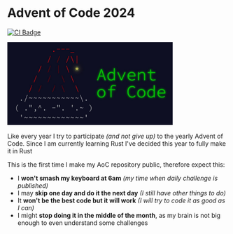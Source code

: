 # Advent of Code 2024

[![CI Badge](https://github.com/kkrypt0nn/Advent-of-Code-2024/actions/workflows/tests.yml/badge.svg)](https://github.com/kkrypt0nn/Advent-of-Code-2024/actions)

<img src="AoC.jpg" width="75%" height="75%">

Like every year I try to participate *(and not give up)* to the yearly Advent of Code. Since I am currently learning Rust I've decided this year to fully make it in Rust

This is the first time I make my AoC repository public, therefore expect this:
- I **won't smash my keyboard at 6am** *(my time when daily challenge is published)*
- I may **skip one day and do it the next day** *(I still have other things to do)*
- It **won't be the best code but it will work** *(I will try to code it as good as I can)*
- I might **stop doing it in the middle of the month**, as my brain is not big enough to even understand some challenges
